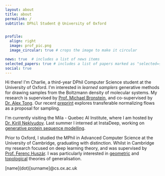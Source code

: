```yaml
---
layout: about
title: about
permalink: /
subtitle: DPhil Student @ University of Oxford


profile:
  align: right
  image: prof_pic.png
  image_circular: true # crops the image to make it circular

news: true  # includes a list of news items
selected_papers: true # includes a list of papers marked as "selected={true}"
social: true
---
```


Hi there! I'm Charlie, a third-year DPhil Computer Science student at the University of Oxford. 
I'm interested in _learned samplers_ generative methods for drawing samples from the Boltzmann density of molecular systems.
My research is supervised by [Prof.&nbsp;Michael&nbsp;Bronstein](https://www.cs.ox.ac.uk/people/michael.bronstein/), and co-supervised by [Dr.&nbsp;Alex&nbsp;Tong](https://www.alextong.net). 
Our recent [preprint](https://arxiv.org/abs/2508.18175) explores transferable normalizing flows as a proposal for sampling.

I'm currently visiting the Mila - Quebec AI Institute, where I am hosted by [Dr.&nbsp;Kirill&nbsp;Neklyudov](https://necludov.github.io). Last summer I interned at InstaDeep, working on [generative protein sequence modelling](https://www.nature.com/articles/s41467-025-58250-2).

Prior to Oxford, I studied the MPhil in Advanced Computer Science at the University of Cambridge, graduating with distinction.
Whilst in Cambridge my research focused on deep learning theory, and was supervised by [Prof.&nbsp;Ferenc&nbsp;Huszár](https://www.inference.vc/).
I was particularly interested in [geometric](https://iclr.cc/virtual/2023/14975) and [topological](https://arxiv.org/abs/2406.02234) theories of generalisation.

\[name\]\(dot\)\[surname\]@cs.ox.ac.uk
